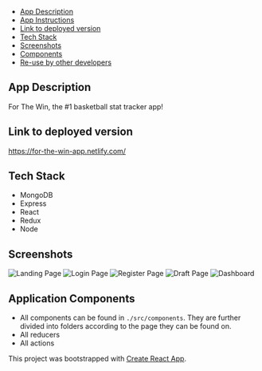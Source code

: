 - [App Description](#app-description)
- [App Instructions](#app-instructions)
- [Link to deployed version](#link-to-deployed-version)
- [Tech Stack](#tech-stack)
- [Screenshots](#screenshots)
- [Components](#components)
- [Re-use by other developers](#re-use-by-other-developers)


## App Description
  For The Win, the #1 basketball stat tracker app!
  

## Link to deployed version
  https://for-the-win-app.netlify.com/


## Tech Stack
  - MongoDB
  - Express
  - React
  - Redux
  - Node


## Screenshots
  ![Landing Page](/relative/src/images/FTW_Landing_Page.png?raw=true "Landing Page")
  ![Login Page](/relative/src/images/FTW_Login.png?raw=true "Login Page")
  ![Register Page](/relative/src/images/FTW_Register.png?raw=true "Register Page")
  ![Draft Page](/relative/src/images/FTW_Draft.png?raw=true "Draft Page")
  ![Dashboard](/relative/src/images/FTW_Dashboard.png?raw=true "Dashboard")


## Application Components
  - All components can be found in `./src/components`. They are further divided into folders according to the page they can be found on.
  - All reducers
  - All actions


This project was bootstrapped with [Create React App](https://github.com/facebookincubator/create-react-app).